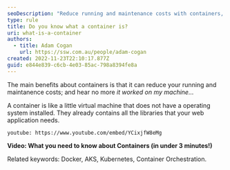 ```yaml
---
seoDescription: "Reduce running and maintenance costs with containers, a lightweight virtual machine that includes all libraries needed for web applications."
type: rule
title: Do you know what a container is?
uri: what-is-a-container
authors:
  - title: Adam Cogan
    url: https://ssw.com.au/people/adam-cogan
created: 2022-11-23T22:10:17.877Z
guid: e844e839-c6cb-4e03-85ac-798a8394fe8a
---
```

The main benefits about containers is that it can reduce your running and maintanence costs; and hear no more *it worked on my machine...*

A container is like a little virtual machine that does not have a operating system installed. They already contains all the libraries that your web application needs. 

<!--endintro-->

`youtube: https://www.youtube.com/embed/YCixjfW8eMg`

**Video: What you need to know about Containers (in under 3 minutes!)**

Related keywords: Docker, AKS, Kubernetes, Container Orchestration.
